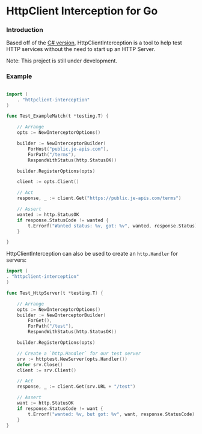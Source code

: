 # HttpClient Interception for Go

### Introduction

Based off of the [C# version](https://github.com/justeat/httpclient-interception), HttpClientInterception is a tool to help test HTTP services without the need to start up an HTTP Server.

Note: This project is still under development.

### Example

```go

import (
    . "httpclient-interception"
)

func Test_ExampleMatch(t *testing.T) {

    // Arrange
    opts := NewInterceptorOptions()

    builder := NewInterceptorBuilder(
        ForHost("public.je-apis.com"),
        ForPath("/terms"),
        RespondWithStatus(http.StatusOK))

    builder.RegisterOptions(opts)

    client := opts.Client()

    // Act
    response, _ := client.Get("https://public.je-apis.com/terms")

    // Assert
    wanted := http.StatusOK
    if response.StatusCode != wanted {
        t.Errorf("Wanted status: %v, got: %v", wanted, response.Status)
    }

}

```

HttpClientInterception can also be used to create an `http.Handler` for servers:

```go
import (
. "httpclient-interception"
)

func Test_HttpServer(t *testing.T) {

	// Arrange
	opts := NewInterceptorOptions()
	builder := NewInterceptorBuilder(
		ForGet(),
		ForPath("/test"),
		RespondWithStatus(http.StatusOK))

	builder.RegisterOptions(opts)

	// Create a `http.Handler` for our test server
	srv := httptest.NewServer(opts.Handler())
	defer srv.Close()
	client := srv.Client()

	// Act
	response, _ := client.Get(srv.URL + "/test")

	// Assert
    want := http.StatusOK	
	if response.StatusCode != want {
		t.Errorf("wanted: %v, but got: %v", want, response.StatusCode)
	}
}
```
